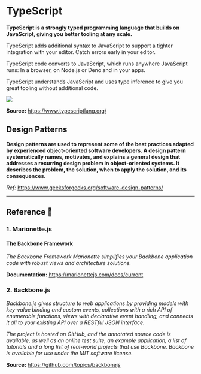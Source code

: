 # TypeScript

**TypeScript is a strongly typed programming language that builds on JavaScript, giving you better tooling at any scale.**

TypeScript adds additional syntax to JavaScript to support a tighter integration with your editor. Catch errors early in your editor.

TypeScript code converts to JavaScript, which runs anywhere JavaScript runs: In a browser, on Node.js or Deno and in your apps.

TypeScript understands JavaScript and uses type inference to give you great tooling without additional code.

<img src="https://img.shields.io/badge/TypeScript-007ACC?style=for-the-badge&logo=typescript&logoColor=white">

**Source:** https://www.typescriptlang.org/

## Design Patterns

**Design patterns are used to represent some of the best practices adapted by experienced object-oriented software developers. A design pattern systematically names, motivates, and explains a general design that addresses a recurring design problem in object-oriented systems. It describes the problem, the solution, when to apply the solution, and its consequences.**

_Ref:_ https://www.geeksforgeeks.org/software-design-patterns/

<hr>

## Reference 📝

### 1. Marionette.js

#### The Backbone Framework

_The Backbone Framework Marionette simplifies your Backbone application code with robust views and architecture solutions._

**Documentation:** https://marionettejs.com/docs/current

### 2. Backbone.js

_Backbone.js gives structure to web applications by providing models with key-value binding and custom events, collections with a rich API of enumerable functions, views with declarative event handling, and connects it all to your existing API over a RESTful JSON interface._

_The project is hosted on GitHub, and the annotated source code is available, as well as an online test suite, an example application, a list of tutorials and a long list of real-world projects that use Backbone. Backbone is available for use under the MIT software license._

**Source:** https://github.com/topics/backbonejs
